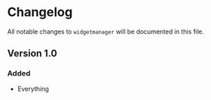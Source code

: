 # Changelog

All notable changes to `widgetmanager` will be documented in this file.

## Version 1.0

### Added
- Everything
